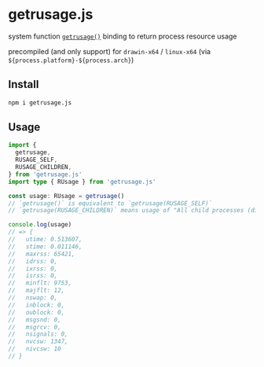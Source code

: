 # getrusage.js

system function [`getrusage()`](https://www.gnu.org/software/libc/manual/html_node/Resource-Usage.html) binding to return process resource usage

precompiled (and only support) for `drawin-x64` / `linux-x64` (via `${process.platform}-${process.arch}`)

## Install

```bash
npm i getrusage.js
```

## Usage

```ts
import {
  getrusage,
  RUSAGE_SELF,
  RUSAGE_CHILDREN,
} from 'getrusage.js'
import type { RUsage } from 'getrusage.js'

const usage: RUsage = getrusage()
// `getrusage()` is equivalent to `getrusage(RUSAGE_SELF)`
// `getrusage(RUSAGE_CHILDREN)` means usage of "All child processes (direct and indirect) that have already terminated"

console.log(usage)
// => {
//   utime: 0.513607,
//   stime: 0.011146,
//   maxrss: 65421,
//   idrss: 0,
//   ixrss: 0,
//   isrss: 0,
//   minflt: 9753,
//   majflt: 12,
//   nswap: 0,
//   inblock: 0,
//   oublock: 0,
//   msgsnd: 0,
//   msgrcv: 0,
//   nsignals: 0,
//   nvcsw: 1347,
//   nivcsw: 10
// }
```
